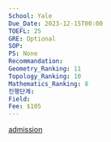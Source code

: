 ```yaml
---
School: Yale
Due_Date: 2023-12-15T00:00
TOEFL: 25
GRE: Optional
SOP: 
PS: None
Recommandation: 
Geometry_Ranking: 11
Topology_Ranking: 10
Mathematics_Ranking: 8
진행단계: 
Field: 
Fee: $105
---
```

[admission](https://apply.grad.yale.edu/apply/)
